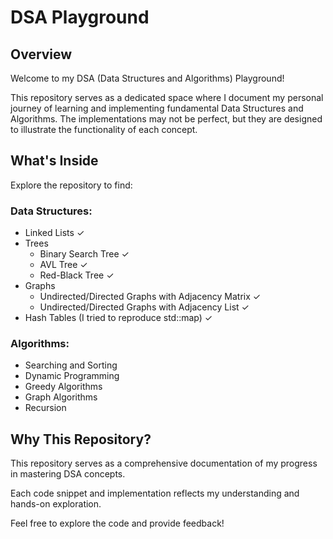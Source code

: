 # DSA Playground

## Overview

Welcome to my DSA (Data Structures and Algorithms) Playground! 

This repository serves as a dedicated space where I document my personal journey of learning and implementing fundamental Data Structures and Algorithms. The implementations may not be perfect, but they are designed to illustrate the functionality of each concept.

## What's Inside

Explore the repository to find:

### Data Structures:

- Linked Lists ✓
- Trees
    - Binary Search Tree ✓
    - AVL Tree ✓
    - Red-Black Tree ✓
- Graphs
    - Undirected/Directed Graphs with Adjacency Matrix ✓
    - Undirected/Directed Graphs with Adjacency List ✓
- Hash Tables (I tried to reproduce std::map) ✓


### Algorithms:

- Searching and Sorting
- Dynamic Programming
- Greedy Algorithms
- Graph Algorithms
- Recursion

## Why This Repository?

This repository serves as a comprehensive documentation of my progress in mastering DSA concepts. 

Each code snippet and implementation reflects my understanding and hands-on exploration.

Feel free to explore the code and provide feedback!

